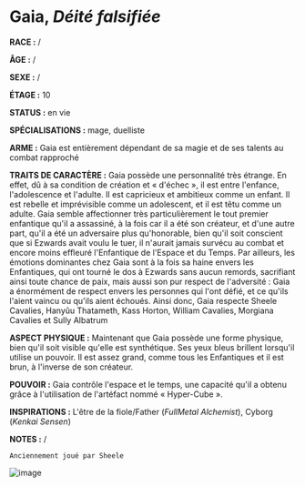 # Gaia, *Déité falsifiée*

**RACE :** /

**ÂGE :** /

**SEXE :** /

**ÉTAGE :** 10

**STATUS :** en vie

**SPÉCIALISATIONS :** mage, duelliste

**ARME :** Gaia est entièrement dépendant de sa magie et de ses talents au combat rapproché

**TRAITS DE CARACTÈRE :** Gaia possède une personnalité très étrange. En effet, dû à sa condition de création et « d'échec », il est entre l'enfance, l'adolescence et l'adulte. Il est capricieux et ambitieux comme un enfant. Il est rebelle et imprévisible comme un adolescent, et il est têtu comme un adulte. Gaia semble affectionner très particulièrement le tout premier enfantique qu'il a assassiné, à la fois car il a été son créateur, et d'une autre part, qu'il a été un adversaire plus qu'honorable, bien qu'il soit conscient que si Ezwards avait voulu le tuer, il n'aurait jamais survécu au combat et encore moins effleuré l'Enfantique de l'Espace et du Temps. Par ailleurs, les émotions dominantes chez Gaia sont à la fois sa haine envers les Enfantiques, qui ont tourné le dos à Ezwards sans aucun remords, sacrifiant ainsi toute chance de paix, mais aussi son pur respect de l'adversité : Gaia a énormément de respect envers les personnes qui l'ont défié, et ce qu'ils l'aient vaincu ou qu'ils aient échoués. Ainsi donc, Gaia respecte Sheele Cavalies, Hanyûu Thatameth, Kass Horton, William Cavalies, Morgiana Cavalies et Sully Albatrum

**ASPECT PHYSIQUE :** Maintenant que Gaia possède une forme physique, bien qu'il soit visible qu'elle est synthétique. Ses yeux bleus brillent lorsqu'il utilise un pouvoir. Il est assez grand, comme tous les Enfantiques et il est brun, à l'inverse de son créateur.

**POUVOIR :** Gaia contrôle l'espace et le temps, une capacité qu'il a obtenu grâce à l'utilisation de l'artéfact nommé « Hyper-Cube ».

**INSPIRATIONS :** L'être de la fiole/Father (*FullMetal Alchemist*), Cyborg (*Kenkai Sensen*)

**NOTES :** /

`Anciennement joué par Sheele`

![image](https://share.alkanife.fr/enyxia_characters/full/gaia.png)